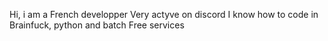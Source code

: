Hi, i am a French developper
Very actyve on discord 
I know how to code in Brainfuck, python and batch
Free services
